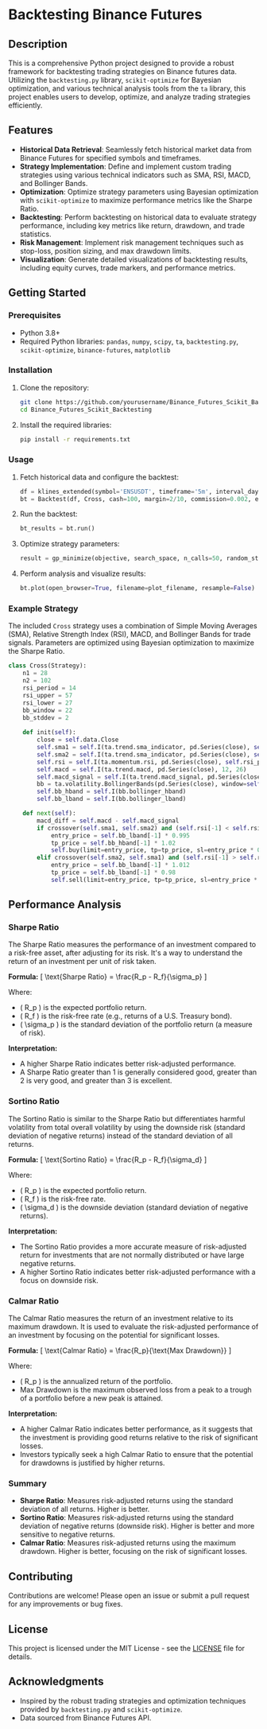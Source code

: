 # Backtesting Binance Futures

## Description

This is a comprehensive Python project designed to provide a robust framework for backtesting trading strategies on Binance futures data. Utilizing the `backtesting.py` library, `scikit-optimize` for Bayesian optimization, and various technical analysis tools from the `ta` library, this project enables users to develop, optimize, and analyze trading strategies efficiently.

## Features

- **Historical Data Retrieval**: Seamlessly fetch historical market data from Binance Futures for specified symbols and timeframes.
- **Strategy Implementation**: Define and implement custom trading strategies using various technical indicators such as SMA, RSI, MACD, and Bollinger Bands.
- **Optimization**: Optimize strategy parameters using Bayesian optimization with `scikit-optimize` to maximize performance metrics like the Sharpe Ratio.
- **Backtesting**: Perform backtesting on historical data to evaluate strategy performance, including key metrics like return, drawdown, and trade statistics.
- **Risk Management**: Implement risk management techniques such as stop-loss, position sizing, and max drawdown limits.
- **Visualization**: Generate detailed visualizations of backtesting results, including equity curves, trade markers, and performance metrics.

## Getting Started

### Prerequisites

- Python 3.8+
- Required Python libraries: `pandas`, `numpy`, `scipy`, `ta`, `backtesting.py`, `scikit-optimize`, `binance-futures`, `matplotlib`

### Installation

1. Clone the repository:
   ```bash
   git clone https://github.com/yourusername/Binance_Futures_Scikit_Backtesting.git
   cd Binance_Futures_Scikit_Backtesting
   ```

2. Install the required libraries:
   ```bash
   pip install -r requirements.txt
   ```

### Usage

1. Fetch historical data and configure the backtest:
   ```python
   df = klines_extended(symbol='ENSUSDT', timeframe='5m', interval_days=60)
   bt = Backtest(df, Cross, cash=100, margin=2/10, commission=0.002, exclusive_orders=True)
   ```

2. Run the backtest:
   ```python
   bt_results = bt.run()
   ```

3. Optimize strategy parameters:
   ```python
   result = gp_minimize(objective, search_space, n_calls=50, random_state=0)
   ```

4. Perform analysis and visualize results:
   ```python
   bt.plot(open_browser=True, filename=plot_filename, resample=False)
   ```

### Example Strategy

The included `Cross` strategy uses a combination of Simple Moving Averages (SMA), Relative Strength Index (RSI), MACD, and Bollinger Bands for trade signals. Parameters are optimized using Bayesian optimization to maximize the Sharpe Ratio.

```python
class Cross(Strategy):
    n1 = 28
    n2 = 102
    rsi_period = 14
    rsi_upper = 57
    rsi_lower = 27
    bb_window = 22
    bb_stddev = 2
    
    def init(self):
        close = self.data.Close
        self.sma1 = self.I(ta.trend.sma_indicator, pd.Series(close), self.n1)
        self.sma2 = self.I(ta.trend.sma_indicator, pd.Series(close), self.n2)
        self.rsi = self.I(ta.momentum.rsi, pd.Series(close), self.rsi_period)
        self.macd = self.I(ta.trend.macd, pd.Series(close), 12, 26)
        self.macd_signal = self.I(ta.trend.macd_signal, pd.Series(close), 12, 26, 9)
        bb = ta.volatility.BollingerBands(pd.Series(close), window=self.bb_window, window_dev=self.bb_stddev)
        self.bb_hband = self.I(bb.bollinger_hband)
        self.bb_lband = self.I(bb.bollinger_lband)

    def next(self):
        macd_diff = self.macd - self.macd_signal
        if crossover(self.sma1, self.sma2) and (self.rsi[-1] < self.rsi_upper) and (macd_diff > 0):
            entry_price = self.bb_lband[-1] * 0.995
            tp_price = self.bb_hband[-1] * 1.02
            self.buy(limit=entry_price, tp=tp_price, sl=entry_price * 0.95)
        elif crossover(self.sma2, self.sma1) and (self.rsi[-1] > self.rsi_lower) and (macd_diff < 0):
            entry_price = self.bb_lband[-1] * 1.012
            tp_price = self.bb_lband[-1] * 0.98
            self.sell(limit=entry_price, tp=tp_price, sl=entry_price * 1.05)
```

## Performance Analysis

### Sharpe Ratio

The Sharpe Ratio measures the performance of an investment compared to a risk-free asset, after adjusting for its risk. It's a way to understand the return of an investment per unit of risk taken.

**Formula:**
\[ \text{Sharpe Ratio} = \frac{R_p - R_f}{\sigma_p} \]

Where:
- \( R_p \) is the expected portfolio return.
- \( R_f \) is the risk-free rate (e.g., returns of a U.S. Treasury bond).
- \( \sigma_p \) is the standard deviation of the portfolio return (a measure of risk).

**Interpretation:**
- A higher Sharpe Ratio indicates better risk-adjusted performance.
- A Sharpe Ratio greater than 1 is generally considered good, greater than 2 is very good, and greater than 3 is excellent.

### Sortino Ratio

The Sortino Ratio is similar to the Sharpe Ratio but differentiates harmful volatility from total overall volatility by using the downside risk (standard deviation of negative returns) instead of the standard deviation of all returns.

**Formula:**
\[ \text{Sortino Ratio} = \frac{R_p - R_f}{\sigma_d} \]

Where:
- \( R_p \) is the expected portfolio return.
- \( R_f \) is the risk-free rate.
- \( \sigma_d \) is the downside deviation (standard deviation of negative returns).

**Interpretation:**
- The Sortino Ratio provides a more accurate measure of risk-adjusted return for investments that are not normally distributed or have large negative returns.
- A higher Sortino Ratio indicates better risk-adjusted performance with a focus on downside risk.

### Calmar Ratio

The Calmar Ratio measures the return of an investment relative to its maximum drawdown. It is used to evaluate the risk-adjusted performance of an investment by focusing on the potential for significant losses.

**Formula:**
\[ \text{Calmar Ratio} = \frac{R_p}{\text{Max Drawdown}} \]

Where:
- \( R_p \) is the annualized return of the portfolio.
- Max Drawdown is the maximum observed loss from a peak to a trough of a portfolio before a new peak is attained.

**Interpretation:**
- A higher Calmar Ratio indicates better performance, as it suggests that the investment is providing good returns relative to the risk of significant losses.
- Investors typically seek a high Calmar Ratio to ensure that the potential for drawdowns is justified by higher returns.

### Summary

- **Sharpe Ratio**: Measures risk-adjusted returns using the standard deviation of all returns. Higher is better.
- **Sortino Ratio**: Measures risk-adjusted returns using the standard deviation of negative returns (downside risk). Higher is better and more sensitive to negative returns.
- **Calmar Ratio**: Measures risk-adjusted returns using the maximum drawdown. Higher is better, focusing on the risk of significant losses.


## Contributing

Contributions are welcome! Please open an issue or submit a pull request for any improvements or bug fixes.

## License

This project is licensed under the MIT License - see the [LICENSE](LICENSE) file for details.

## Acknowledgments

- Inspired by the robust trading strategies and optimization techniques provided by `backtesting.py` and `scikit-optimize`.
- Data sourced from Binance Futures API.
